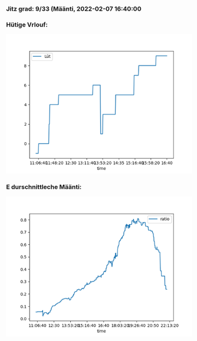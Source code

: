 ### Jitz grad: 9/33 (Määnti, 2022-02-07 16:40:00

### Hütige Vrlouf:
![Graph](Today.png)

### E durschnittleche Määnti:
![Graph](Määnti.png)